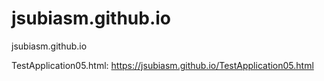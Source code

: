 # jsubiasm.github.io
jsubiasm.github.io

TestApplication05.html: https://jsubiasm.github.io/TestApplication05.html
